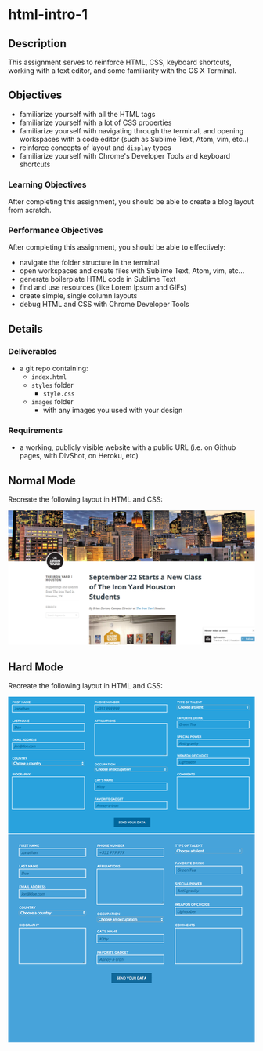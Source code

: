 # html-intro-1

## Description

This assignment serves to reinforce HTML, CSS, keyboard shortcuts, working with
a text editor, and some familiarity with the OS X Terminal.

## Objectives

- familiarize yourself with all the HTML tags
- familiarize yourself with a lot of CSS properties
- familiarize yourself with navigating through the terminal, and opening
  workspaces with a code editor (such as Sublime Text, Atom, vim, etc..)
- reinforce concepts of layout and `display` types
- familiarize yourself with Chrome's Developer Tools and keyboard shortcuts

### Learning Objectives

After completing this assignment, you should be able to create a blog layout
from scratch.

### Performance Objectives

After completing this assignment, you should be able to effectively:

- navigate the folder structure in the terminal
- open workspaces and create files with Sublime Text, Atom, vim, etc...
- generate boilerplate HTML code in Sublime Text
- find and use resources (like Lorem Ipsum and GIFs)
- create simple, single column layouts
- debug HTML and CSS with Chrome Developer Tools

## Details

### Deliverables

- a git repo containing:
    - `index.html`
    - `styles` folder
        - `style.css`
    - `images` folder
        - with any images you used with your design

### Requirements

- a working, publicly visible website with a public URL (i.e. on Github pages,
  with DivShot, on Heroku, etc)

## Normal Mode

Recreate the following layout in HTML and CSS:

![](./blog.png)

## Hard Mode


Recreate the following layout in HTML and CSS:

![](./responsive-form.png)
![](./responsive-form.gif)
